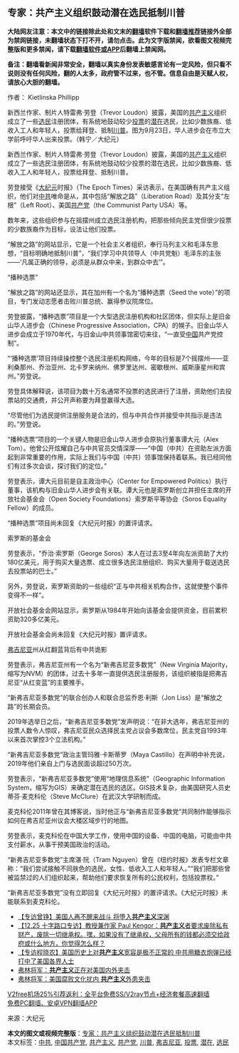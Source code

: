  <h2>专家：共产主义组织鼓动潜在选民抵制川普</h2> <p class="notice"><b>大陆网友注意：本文中的链接除此处和文末的<a href="https://github.com/bannedbook/fanqiang" >翻墙</a>软件下载和<a href="https://github.com/killgcd/justmysocks/blob/master/README.md">翻墙推荐</a>链接外全部为禁网链接，未翻墙状态下打不开，请勿点击。此为文字版禁闻，欲看图文视频完整版和更多禁闻，请下载<a href="https://github.com/bannedbook/fanqiang">翻墙软件或APP</a>后翻墙上禁闻网。</p><p>备注：翻墙看新闻非常安全，翻墙以真实身份发表敏感言论有一定风险，但只看不说则没有任何风险，翻的人太多，政府管不过来，也不管。信息自由是天赋人权，请放心大胆的翻墙。</b></p>  <div class="entry"> <p>作者： Kietlinska Phillipp</p> <p id="conimg">新西兰作家、制片人特雷弗·劳登（Trevor Loudon）披露，美国的<a href="https://www.bannedbook.org/bnews/tag/%e5%85%b1%e4%ba%a7%e4%b8%bb%e4%b9%89/" class="st_tag internal_tag" rel="tag" title="标签 共产主义 下的日志">共产主义</a>组织成立了一些<a href="https://www.bannedbook.org/bnews/tag/%E9%80%89%E6%B0%91/" class="st_tag internal_tag" rel="tag" title="标签 选民 下的日志">选民</a>注册团体，有系统地鼓动较少<a href="https://www.bannedbook.org/bnews/tag/%E6%8A%95%E7%A5%A8/" class="st_tag internal_tag" rel="tag" title="标签 投票 下的日志">投票</a>的<a href="https://www.bannedbook.org/bnews/tag/%E6%BD%9C%E5%9C%A8/" class="st_tag internal_tag" rel="tag" title="标签 潜在 下的日志">潜在</a>选民，比如少数族裔、低收入工人和年轻人，投票给拜登、抵制<a href="https://www.bannedbook.org/bnews/tag/%e5%b7%9d%e6%99%ae/" class="st_tag internal_tag" rel="tag" title="标签 川普 下的日志">川普</a>。图为9月23日，华人进步会在市立大学前呼吁华人出来投票。（韩宁／大纪元）</p> <p>新西兰作家、制片人特雷弗·劳登（Trevor Loudon）披露，美国的<span class='wp_keywordlink'><a href="https://www.bannedbook.org/forum2/topic6177.html" title="《共产主义的终极目的》" target="_blank">共产主义</a></span>组织成立了一些选民注册团体，有系统地鼓动较少投票的潜在选民，比如少数族裔、低收入工人和年轻人，投票给拜登、抵制川普。</p> <p>劳登接受《<span class='wp_keywordlink_affiliate'><a href="http://www.epochtimes.com/" title="大纪元" target="_blank">大纪元</a></span>时报》（The Epoch Times）采访表示，在美国确有共产主义组织，他们对<a href="https://www.bannedbook.org/bnews/tag/%e4%b8%ad%e5%85%b1/" class="st_tag internal_tag" rel="tag" title="标签 中共 下的日志">中共</a>唯命是从，其中包括“解放之路”（Liberation Road）及其分支“左根”（Left Root）、美国<a href="https://www.bannedbook.org/bnews/tag/%e5%85%b1%e4%ba%a7%e5%85%9a/" class="st_tag internal_tag" rel="tag" title="标签 共产党 下的日志">共产党</a>（the Communist Party USA）等。</p> <p>数年来，这些组织参与在摇摆州成立选民注册机构，把那些倾向民主党但很少投票的少数族裔作为目标，设法让他们投票。</p> <p>“解放之路”的网站显示，它是一个社会主义者组织，奉行马列主义和毛泽东思想，“目标明确地抵制川普”，“我们学习中共领导人（中共党魁）毛泽东的主张——‘凡属正确的领导，必须是从群众中来，到群众中去’”。</p> <p>“播种选票”</p>  <p>“解放之路”的网站还显示，其在加州有一个名为“播种选票（Seed the vote）”的项目，专门发动志愿者击败川普总统、赢得参议院席位。</p> <p>劳登披露，“播种选票”项目是一个大型选民注册机构和社区团体，但实际上是旧金山华人进步会（Chinese Progressive Association，CPA）的幌子。旧金山华人进步会成立于1970年代，与旧金山中共领事馆密切来往，“一直受<span class='wp_keywordlink_affiliate'><a href="https://www.bannedbook.org/" title="中国" target="_blank">中国</a></span>共产党控制”。</p> <p>“‘播种选票’项目持续操控整个选民注册机构网络，今年的目标是7个摇摆州——亚利桑那州、乔治亚州、北卡罗来纳州、佛罗里达州、密歇根州、威斯康星州和宾州。”劳登说。</p> <p>劳登具体解释说，该项目为数十万名通常不投票的选民进行了注册，资助他们去投票站的交通费，并公开声称要为拜登赢得大选。</p> <p>“尽管他们为选民提供注册服务是合法的，但与中共合作并接受中共指示是违法的。”劳登说。</p> <p>“播种选票”项目的一个关键人物是旧金山华人进步会原执行董事谭大元（Alex Tom）。他曾公开炫耀自己与中共官员交情深厚——“中国（中共）在资助左派方面起到非常重要的作用，实际上我们与中国（中共）领事馆保持着联系。我已经同他们有过多次会谈，探讨我们的定位。”</p> <p>劳登表示，谭大元目前是自主政治中心（Center for Empowered Politics）执行董事，该机构与旧金山华人进步会有关联。谭大元也是索罗斯创立并担任主席的开放社会基金会（Open Society Foundations）索罗斯平等协会（Soros Equality Fellow）的成员。</p>  <p>“播种选票”项目尚未回复《大纪元时报》的置评请求。</p> <p>索罗斯的基金会</p> <p>劳登表示，“乔治·索罗斯（George Soros）本人在过去3至4年向左派资助了大约180亿美元，用于购买大量选票、成立很多选民注册组织、购买大量用于载送选民去投票站的巴士。”</p> <p>另外，劳登说，索罗斯资助的一些组织“正与中共相关机构合作，这就使整个事件变得不一样”。</p> <p>开放社会基金会网站显示，索罗斯从1984年开始向该基金会提供资金，目前累积资助320多亿美元。</p> <p>开放社会基金会尚未回复《大纪元时报》置评请求。</p> <p><a href="https://www.bannedbook.org/bnews/tag/%E5%BC%97%E5%90%89%E5%B0%BC%E4%BA%9A/" class="st_tag internal_tag" rel="tag" title="标签 弗吉尼亚 下的日志">弗吉尼亚</a>州从红翻蓝背后有中共诡影</p>  <p>劳登表示，弗吉尼亚州有一个名为“新弗吉尼亚多数党”（New Virginia Majority，缩写为NVM）的团体，过去十多年一直提供选民注册服务，该组织被指是把弗吉尼亚“从红变蓝”的主要推手。</p> <p>“新弗吉尼亚多数党”的联合创办人和联合总监乔恩·利斯（Jon Liss）是“解放之路”的长期会员。</p> <p>2019年选举日之后，“新弗吉尼亚多数党”发声明说：“在非大选年，弗吉尼亚州的投票人数令人惊叹，弗吉尼亚民众选择民主党占议会多数席位，民主党自1993年以来首次掌控3个立法机构。”</p> <p>“新弗吉尼亚多数党”政治主管玛雅·卡斯蒂罗（Maya Castillo）在声明中补充说，2019年他们亲自上门与选民面谈超过50万次。</p> <p>劳登表示，“新弗吉尼亚多数党”使用“地理信息系统”（Geographic Information System，缩写为GIS）来确定潜在选民的选区。GIS技术复杂，由美国研究人员史蒂芬·麦克科伦（Steve McClure）在武汉大学研制而成。</p> <p>麦克科伦2011年曾在其博客说，当时他正与“新弗吉尼亚多数党”共同制作能够指示如何在弗吉尼亚州议会大楼区域步行的地图。</p> <p>劳登表示，麦克科伦在中国大学工作，使用中国的设备、中国的电脑，可能由中共支付薪水，从事干预美国政治的活动。</p>  <p>“新弗吉尼亚多数党”主席湛·阮（Tram Nguyen）曾在《纽约时报》发表专栏文章称：“我们尝试接触不同肤色的选民，女性、低收入工人和年轻人。”“我们把那些曾被监禁过的人们组织起来，帮助他们要求恢复所有的公民权利，包括投票权。”</p> <p>“新弗吉尼亚多数党”没有立即回复《大纪元时报》的置评请求。《大纪元时报》未能联系到麦克科伦。</p> <ul class='op-related-articles' title='相关阅读'> <li><a href='https://www.bannedbook.org/bnews/comments/20201229/1457232.html' target='_blank'>【专访曾铮】美国人再不醒来战斗 将堕入<b>共产主义</b>深渊</a></li> <li><a href='https://www.bannedbook.org/bnews/bannedvideo/20201229/1457105.html' target='_blank'>【12.25 十字路口专访】教授兼作家 Paul Kengor：<b>共产主义</b>者要求废除私有财产，废除一切继承权。嘿，如果没有了继承权，父母所有的钱都必须交给政府或什么地方，你觉得怎么样？</a></li> <li><a href='https://www.bannedbook.org/bnews/bannedvideo/20201229/1456864.html' target='_blank'>【专访程晓农】美国历史上对<b>共产主义</b>宽容是极不正常的 中共用糖衣炮弹已经打中了美国各界人士</a></li> <li><a href='https://www.bannedbook.org/bnews/comments/20201229/1456694.html' target='_blank'>弗林将军：<b>共产主义</b>正在对美国内外夹击</a></li> <li><a href='https://www.bannedbook.org/bnews/taiwannews/20201228/1456462.html' target='_blank'>弗林将军：美国腐败文化扰内 <b>共产主义</b>外患夹击</a></li> </ul> <p class="texttj"> <a href="https://github.com/bannedbook/fanqiang/wiki/V2ray%E6%9C%BA%E5%9C%BA" target="_blank">V2free机场25%引荐返利：全平台免费SS/V2ray节点+经济套餐高速翻墙</a><br/> <a href="https://github.com/bannedbook/fanqiang/wiki/%E7%A6%81%E9%97%BB%E7%BD%91%E5%AE%89%E5%8D%93%E7%BF%BB%E5%A2%99%E6%96%B0%E9%97%BBAPP" target="_blank">免费PC翻墙、安卓VPN翻墙APP</a></p><p> 来源：大纪元 </p><a name='sharetosocial'></a>       <div><b>本文的图文或视频完整版</b>：<a href='https://www.bannedbook.org/bnews/cbnews/20201230/1457474.html'>专家：共产主义组织鼓动潜在选民抵制川普</a></div>  </div><!--END ENTRY--> <div class="postfooter"> <div>本文标签：<a href="https://www.bannedbook.org/bnews/tag/%e4%b8%ad%e5%85%b1/" rel="tag">中共</a>, <a href="https://www.bannedbook.org/bnews/tag/%e4%b8%ad%e5%9b%bd%e5%85%b1%e4%ba%a7%e5%85%9a/" rel="tag">中国共产党</a>, <a href="https://www.bannedbook.org/bnews/tag/%e5%85%b1%e4%ba%a7%e4%b8%bb%e4%b9%89/" rel="tag">共产主义</a>, <a href="https://www.bannedbook.org/bnews/tag/%e5%85%b1%e4%ba%a7%e5%85%9a/" rel="tag">共产党</a>, <a href="https://www.bannedbook.org/bnews/tag/%e5%b7%9d%e6%99%ae/" rel="tag">川普</a>, <a href="https://www.bannedbook.org/bnews/tag/%E5%BC%97%E5%90%89%E5%B0%BC%E4%BA%9A/" rel="tag">弗吉尼亚</a>, <a href="https://www.bannedbook.org/bnews/tag/%E6%8A%95%E7%A5%A8/" rel="tag">投票</a>, <a href="https://www.bannedbook.org/bnews/tag/%E6%BD%9C%E5%9C%A8/" rel="tag">潜在</a>, <a href="https://www.bannedbook.org/bnews/tag/%E9%80%89%E6%B0%91/" rel="tag">选民</a></div>  </div><!--END POSTFOOTER--> 